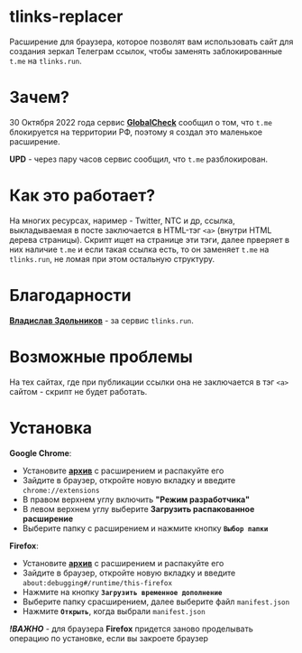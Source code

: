# tlinks-replacer 
Расширение для браузера, которое позволят вам использовать сайт для создания зеркал Телеграм ссылок, чтобы заменять заблокированные `t.me` на `tlinks.run`. 

# Зачем? 
30 Октября 2022 года сервис [**GlobalCheck**](https://twitter.com/globalchecknet/status/1586447091035144193?s=20&t=JNlRkSOizKHKfTq6cqkAtA) сообщил о том, что `t.me` блокируется на территории РФ, поэтому я создал это маленькое расширение. 

**UPD** - через пару часов сервис сообщил, что `t.me` разблокирован. 

# Как это работает? 
На многих ресурсах, наример - Twitter, NTC и др, ссылка, выкладываемая в посте заключается в HTML-тэг `<a>` (внутри HTML дерева страницы). Скрипт ищет на странице эти тэги, далее прверяет в них наличие `t.me` и если такая ссылка есть, то  он заменяет `t.me` на `tlinks.run`, не ломая при этом остальную структуру. 

# Благодарности
[**Владислав Здольников**](https://twitter.com/zd_vladislav) - за сервис `tlinks.run`.

# Возможные проблемы
На тех сайтах, где при публикации ссылки она не заключается в тэг `<a>` сайтом - скрипт не будет работать.

# Установка
**Google Chrome**:
- Установите [**архив**](https://github.com/Erghel/tlinks-replacer/releases/tag/v1.0.0) с расширением и распакуйте его 
- Зайдите в браузер, откройте новую вкладку и введите `chrome://extensions` 
- В правом верхнем углу включить **"Режим разработчика"**
- В левом верхнем углу выберите **Загрузить распакованное расширение** 
- Выберите папку с расширением и нажмите кнопку **`Выбор папки`**

**Firefox**:
- Установите [**архив**](https://github.com/Erghel/tlinks-replacer/releases/tag/v1.0.0) с расширением и распакуйте его 
- Зайдите в браузер, откройте новую вкладку и введите `about:debugging#/runtime/this-firefox` 
- Нажмите на кнопку **`Загрузить временное дополнение`**
- Выберите папку срасширением, далее выберите файл `manifest.json`
- Нажмите **`Открыть`**, когда выбрали `manifest.json`

_**!ВАЖНО**_ - для браузера **Firefox** придется заново проделывать операцию по установке, если вы закроете браузер
